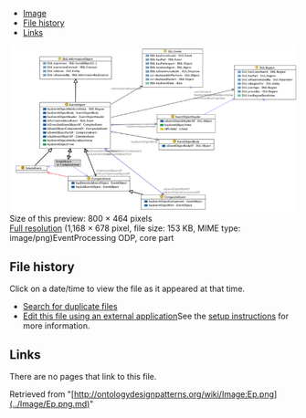 * [Image](../Image/Ep.png.md#file)
* [File history](../Image/Ep.png.md#filehistory)
* [Links](../Image/Ep.png.md#filelinks)

[![Image:Ep.png](../images/thumb/2/20/Ep.png/800px-Ep.png)](../images/2/20/Ep.png)  
Size of this preview: 800 × 464 pixels  
[Full resolution](../images/2/20/Ep.png)‎ (1,168 × 678 pixel, file size: 153 KB, MIME type: image/png)EventProcessing ODP, core part




## File history

Click on a date/time to view the file as it appeared at that time.



  
* [Search for duplicate files](http://ontologydesignpatterns.org/wiki/Special:FileDuplicateSearch/Ep.png "Special:FileDuplicateSearch/Ep.png")
* [Edit this file using an external application](http://ontologydesignpatterns.org/wiki/index.php?title=Image:Ep.png&action=edit&externaledit=true&mode=file "Image:Ep.png")See the [setup instructions](http://www.mediawiki.org/wiki/Manual:External_editors "http://www.mediawiki.org/wiki/Manual:External_editors") for more information.

## Links



There are no pages that link to this file.




Retrieved from "[http://ontologydesignpatterns.org/wiki/Image:Ep.png](../Image/Ep.png.md)"